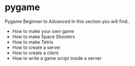# pygame
Pygame Beginner to Advanced
In this section you will find.. 

- How to make your own game
- How to make Space Shooters
- How to make Tetris
- How to create a server 
- How to create a client
- How to write a game script inside a server
